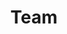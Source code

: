 ---
title: "Team"
description: "this is meta description"
draft: false

banner:
  title: Our **Team members**
  description: Lorem ipsum dolor sit amet, consetetur sadipscing elitr, sed diam nonumy eirmod tempor invidunt ut labore et dolore magna aliquyam erat sed.

team_member:
  - name: "Angelina Jolie"
    image: "/images/team/01.jpg"
    designation: "Senior Developer"
    group: "developers"
    social:
      - name: linkdinin
        icon: FaLinkedinIn
        link: "#"
      - name: twitter
        icon: FaTwitter
        link: "#"
      - name: github
        icon: FaGithub
        link: "#"

  - name: "Juley anle"
    image: "/images/team/02.jpg"
    designation: "Senior Designer"
    group: "designers"
    social:
      - name: linkdinin
        icon: FaLinkedinIn
        link: "#"
      - name: twitter
        icon: FaTwitter
        link: "#"
      - name: github
        icon: FaGithub
        link: "#"

  - name: "Kim Domingo"
    image: "/images/team/03.jpg"
    designation: "Email Marketer"
    group: "marketers"
    social:
      - name: linkdinin
        icon: FaLinkedinIn
        link: "#"
      - name: twitter
        icon: FaTwitter
        link: "#"
      - name: github
        icon: FaGithub
        link: "#"

  - name: "Angelina Jolie"
    image: "/images/team/04.jpg"
    designation: "Junior Developer"
    group: "developers"
    social:
      - name: linkdinin
        icon: FaLinkedinIn
        link: "#"
      - name: twitter
        icon: FaTwitter
        link: "#"
      - name: github
        icon: FaGithub
        link: "#"

  - name: "Tim kook"
    image: "/images/team/05.jpg"
    designation: "UX/UI Designer"
    group: "designers"
    social:
      - name: linkdinin
        icon: FaLinkedinIn
        link: "#"
      - name: twitter
        icon: FaTwitter
        link: "#"
      - name: github
        icon: FaGithub
        link: "#"

  - name: "John Domingo"
    image: "/images/team/06.jpg"
    designation: "SEO Marketer"
    group: "marketers"
    social:
      - name: linkdinin
        icon: FaLinkedinIn
        link: "#"
      - name: twitter
        icon: FaTwitter
        link: "#"
      - name: github
        icon: FaGithub
        link: "#"
---